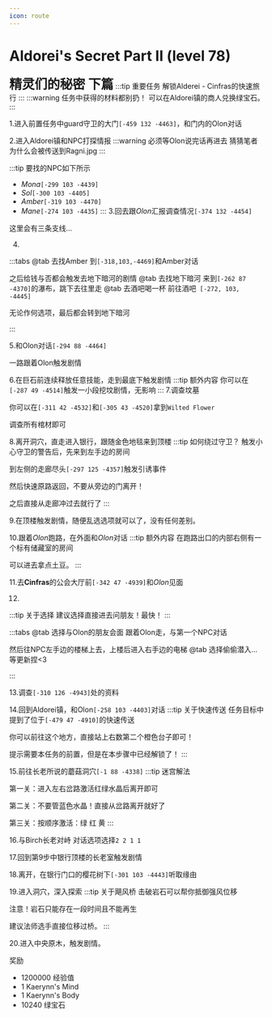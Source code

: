 ```yaml
---
icon: route
---
```

# Aldorei's Secret Part II (level 78)
<span style="font-size: 25px;">**精灵们的秘密 下篇**</span>
:::tip 重要任务
解锁Alderei - Cinfras的快速旅行
:::
:::warning 任务中获得的材料都别扔！
可以在Aldorei镇的商人兑换绿宝石。
:::

1.进入前置任务中guard守卫的大门`[-459 132 -4463]`，和门内的Olon对话

2.进入Aldorei镇和NPC打探情报
:::warning 必须等Olon说完话再进去
猜猜笔者为什么会被传送到Ragni.jpg
:::

:::tip 要找的NPC如下所示
+ *Mona*`[-299 103 -4439]`
+ *Sol*`[-300 103 -4405]`
+ *Amber*`[-319 103 -4470]`
+ *Mane*`[-274 103 -4435]`
:::
3.回去跟*Olon*汇报调查情况`[-374 132 -4454]`

这里会有三条支线...

4.
:::tabs
@tab 去找Amber
到`[-318,103,-4469]`和Amber对话

之后给钱与否都会触发去地下暗河的剧情
@tab 去找地下暗河
来到`[-262 87 -4370]`的瀑布，跳下去往里走
@tab 去酒吧喝一杯
前往酒吧` [-272, 103, -4445]`

无论作何选项，最后都会转到地下暗河

:::

5.和Olon对话`[-294 88 -4464]`

一路跟着Olon触发剧情

6.在巨石前连续释放任意技能，走到最底下触发剧情
:::tip 额外内容
你可以在`[-287 49 -4514]`触发一小段挖坟剧情，无影响
:::
7.调查坟墓

你可以在`[-311 42 -4532]`和`[-305 43 -4520]`拿到`Wilted Flower`

调查所有棺材即可

8.离开洞穴，直走进入银行，跟随金色地毯来到顶楼
:::tip 如何绕过守卫？
触发小心守卫的警告后，先来到左手边的房间

到左侧的走廊尽头`[-297 125 -4357]`触发引诱事件

然后快速原路返回，不要从旁边的门离开！

之后直接从走廊冲过去就行了
:::

9.在顶楼触发剧情，随便乱选选项就可以了，没有任何差别。

10.跟着*Olon*跑路，在外面和*Olon*对话
:::tip 额外内容
在跑路出口的内部右侧有一个标有储藏室的房间

可以进去拿点土豆。
:::

11.去**Cinfras**的公会大厅前`[-342 47 -4939]`和*Olon*见面

12.
:::tip 关于选择
建议选择直接进去问朋友！最快！
:::


:::tabs
@tab 选择与Olon的朋友会面
跟着Olon走，与第一个NPC对话

然后往NPC左手边的楼梯上去，上楼后进入右手边的电梯
@tab 选择偷偷潜入...
等更新捏<3

:::

13.调查`[-310 126 -4943]`处的资料

14.回到Aldorei镇，和Olon`[-258 103 -4403]`对话
:::tip 关于快速传送
任务目标中提到了位于`[-479 47 -4910]`的快速传送

你可以前往这个地方，直接站上右数第二个橙色台子即可！

提示需要本任务的前置，但是在本步骤中已经解锁了！
:::

15.前往长老所说的蘑菇洞穴`[-1 88 -4338]`
:::tip
迷宫解法

第一关：进入左右岔路激活红绿水晶后离开即可

第二关：不要管蓝色水晶！直接从岔路离开就好了

第三关：按顺序激活：绿 红 黄
:::

16.与Birch长老对峙
对话选项选择`2 2 1 1`

17.回到第9步中银行顶楼的长老室触发剧情

18.离开，在银行门口的樱花树下`[-301 103 -4443]`听取缘由

19.进入洞穴，深入探索
:::tip 关于飓风桥
击破岩石可以帮你抵御强风位移

注意！岩石只能存在一段时间且不能再生

建议法师选手直接位移过桥。
:::

20.进入中央原木，触发剧情。

奖励
+ 1200000 经验值
+ 1 Kaerynn's Mind
+ 1 Kaerynn's Body
+ 10240 绿宝石